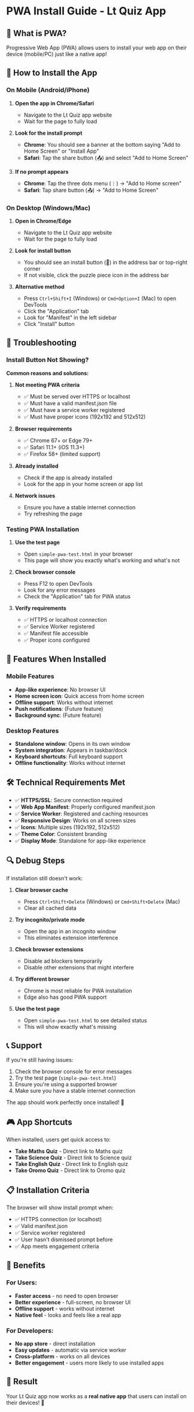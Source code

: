# PWA Install Guide - Lt Quiz App

## 🎯 What is PWA?
Progressive Web App (PWA) allows users to install your web app on their device (mobile/PC) just like a native app!

## 🚀 How to Install the App

### On Mobile (Android/iPhone)

1. **Open the app in Chrome/Safari**
   - Navigate to the Lt Quiz app website
   - Wait for the page to fully load

2. **Look for the install prompt**
   - **Chrome**: You should see a banner at the bottom saying "Add to Home Screen" or "Install App"
   - **Safari**: Tap the share button (📤) and select "Add to Home Screen"

3. **If no prompt appears**
   - **Chrome**: Tap the three dots menu (⋮) → "Add to Home screen"
   - **Safari**: Tap share button (📤) → "Add to Home Screen"

### On Desktop (Windows/Mac)

1. **Open in Chrome/Edge**
   - Navigate to the Lt Quiz app website
   - Wait for the page to fully load

2. **Look for install button**
   - You should see an install button (📱) in the address bar or top-right corner
   - If not visible, click the puzzle piece icon in the address bar

3. **Alternative method**
   - Press `Ctrl+Shift+I` (Windows) or `Cmd+Option+I` (Mac) to open DevTools
   - Click the "Application" tab
   - Look for "Manifest" in the left sidebar
   - Click "Install" button

## 🔧 Troubleshooting

### Install Button Not Showing?

**Common reasons and solutions:**

1. **Not meeting PWA criteria**
   - ✅ Must be served over HTTPS or localhost
   - ✅ Must have a valid manifest.json file
   - ✅ Must have a service worker registered
   - ✅ Must have proper icons (192x192 and 512x512)

2. **Browser requirements**
   - ✅ Chrome 67+ or Edge 79+
   - ✅ Safari 11.1+ (iOS 11.3+)
   - ✅ Firefox 58+ (limited support)

3. **Already installed**
   - Check if the app is already installed
   - Look for the app in your home screen or app list

4. **Network issues**
   - Ensure you have a stable internet connection
   - Try refreshing the page

### Testing PWA Installation

1. **Use the test page**
   - Open `simple-pwa-test.html` in your browser
   - This page will show you exactly what's working and what's not

2. **Check browser console**
   - Press F12 to open DevTools
   - Look for any error messages
   - Check the "Application" tab for PWA status

3. **Verify requirements**
   - ✅ HTTPS or localhost connection
   - ✅ Service Worker registered
   - ✅ Manifest file accessible
   - ✅ Proper icons configured

## 📱 Features When Installed

### Mobile Features
- **App-like experience**: No browser UI
- **Home screen icon**: Quick access from home screen
- **Offline support**: Works without internet
- **Push notifications**: (Future feature)
- **Background sync**: (Future feature)

### Desktop Features
- **Standalone window**: Opens in its own window
- **System integration**: Appears in taskbar/dock
- **Keyboard shortcuts**: Full keyboard support
- **Offline functionality**: Works without internet

## 🛠 Technical Requirements Met

- ✅ **HTTPS/SSL**: Secure connection required
- ✅ **Web App Manifest**: Properly configured manifest.json
- ✅ **Service Worker**: Registered and caching resources
- ✅ **Responsive Design**: Works on all screen sizes
- ✅ **Icons**: Multiple sizes (192x192, 512x512)
- ✅ **Theme Color**: Consistent branding
- ✅ **Display Mode**: Standalone for app-like experience

## 🔍 Debug Steps

If installation still doesn't work:

1. **Clear browser cache**
   - Press `Ctrl+Shift+Delete` (Windows) or `Cmd+Shift+Delete` (Mac)
   - Clear all cached data

2. **Try incognito/private mode**
   - Open the app in an incognito window
   - This eliminates extension interference

3. **Check browser extensions**
   - Disable ad blockers temporarily
   - Disable other extensions that might interfere

4. **Try different browser**
   - Chrome is most reliable for PWA installation
   - Edge also has good PWA support

5. **Use the test page**
   - Open `simple-pwa-test.html` to see detailed status
   - This will show exactly what's missing

## 📞 Support

If you're still having issues:

1. Check the browser console for error messages
2. Try the test page (`simple-pwa-test.html`)
3. Ensure you're using a supported browser
4. Make sure you have a stable internet connection

The app should work perfectly once installed! 🎉

## 🎮 App Shortcuts

When installed, users get quick access to:
- **Take Maths Quiz** - Direct link to Maths quiz
- **Take Science Quiz** - Direct link to Science quiz  
- **Take English Quiz** - Direct link to English quiz
- **Take Oromo Quiz** - Direct link to Oromo quiz

## 📋 Installation Criteria

The browser will show install prompt when:
- ✅ HTTPS connection (or localhost)
- ✅ Valid manifest.json
- ✅ Service worker registered
- ✅ User hasn't dismissed prompt before
- ✅ App meets engagement criteria

## 🚀 Benefits

### For Users:
- **Faster access** - no need to open browser
- **Better experience** - full-screen, no browser UI
- **Offline support** - works without internet
- **Native feel** - looks and feels like a real app

### For Developers:
- **No app store** - direct installation
- **Easy updates** - automatic via service worker
- **Cross-platform** - works on all devices
- **Better engagement** - users more likely to use installed apps

## 🎉 Result

Your Lt Quiz app now works as a **real native app** that users can install on their devices! 🎯 